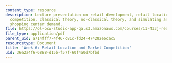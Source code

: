 ```yaml
---
content_type: resource
description: Lecture presentation on retail development, retail location, and market
  competition, classical theory, no-classical theory, and simulating and forecasting
  shopping center demand.
file: https://ol-ocw-studio-app-qa.s3.amazonaws.com/courses/11-433j-real-estate-economics-fall-2008/36a2a4f66888d15bf57f60f4a0d7bfbd_wk6.pdf
file_type: application/pdf
parent_uid: a714fff7-4f46-c81c-fd24-474282e6cac5
resourcetype: Document
title: 'Week 6: Retail Location and Market Competition'
uid: 36a2a4f6-6888-d15b-f57f-60f4a0d7bfbd
---
```

